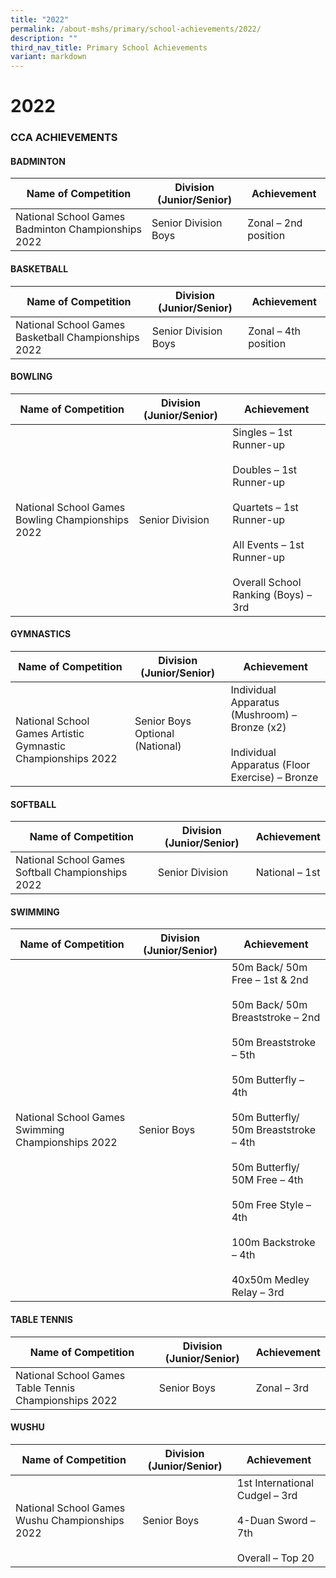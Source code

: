 ```yaml
---
title: "2022"
permalink: /about-mshs/primary/school-achievements/2022/
description: ""
third_nav_title: Primary School Achievements
variant: markdown
---
```

# 2022


### CCA ACHIEVEMENTS  

#### BADMINTON

<table>
<thead>
  <tr>
    <th>Name of Competition</th>
    <th>Division (Junior/Senior)</th>
    <th>Achievement</th>
  </tr>
</thead>
<tbody>
  <tr>
    <td>National School Games Badminton Championships 2022<br></td>
    <td>Senior Division Boys</td>
    <td>Zonal – 2nd position</td>
  </tr>
</tbody>
</table>

#### BASKETBALL

<table>
<thead>
  <tr>
    <th>Name of Competition</th>
    <th>Division (Junior/Senior)</th>
    <th>Achievement</th>
  </tr>
</thead>
<tbody>
  <tr>
    <td>National School Games Basketball Championships 2022<br></td>
    <td>Senior Division Boys</td>
    <td>Zonal – 4th position</td>
  </tr>
</tbody>
</table>

#### BOWLING


<table>
<thead>
  <tr>
    <th>Name of Competition</th>
    <th>Division (Junior/Senior)</th>
    <th>Achievement</th>
  </tr>
</thead>
<tbody>
  <tr>
    <td>National School Games Bowling Championships 2022  <br></td>
    <td>Senior Division</td>
    <td>Singles – 1st Runner-up <br><br>Doubles – 1st Runner-up <br><br>Quartets – 1st Runner-up <br><br>All Events – 1st Runner-up <br><br>Overall School Ranking (Boys) – 3rd </td>
  </tr>
</tbody>
</table>



#### GYMNASTICS

<table>
<thead>
  <tr>
    <th>Name of Competition</th>
    <th>Division (Junior/Senior)</th>
    <th>Achievement</th>
  </tr>
</thead>
<tbody>
  <tr>
    <td><br>National School Games Artistic Gymnastic Championships 2022</td>
    <td>Senior Boys Optional (National)</td>
    <td>Individual Apparatus (Mushroom) – Bronze (x2)<br> <br>Individual Apparatus (Floor Exercise) – Bronze</td>
  </tr>
</tbody>
</table>


#### SOFTBALL

<table>
<thead>
  <tr>
    <th>Name of Competition</th>
    <th>Division (Junior/Senior)</th>
    <th>Achievement</th>
  </tr>
</thead>
<tbody>
  <tr>
    <td>National School Games Softball Championships 2022<br></td>
    <td>Senior Division</td>
    <td>National – 1st</td>
  </tr>
</tbody>
</table>

#### SWIMMING

<table>
<thead>
  <tr>
    <th>Name of Competition</th>
    <th>Division (Junior/Senior)</th>
    <th>Achievement</th>
  </tr>
</thead>
<tbody>
  <tr>
    <td>National School Games Swimming Championships 2022<br></td>
    <td>Senior Boys</td>
    <td>50m Back/ 50m Free – 1st &amp; 2nd<br><br>50m Back/ 50m Breaststroke – 2nd<br><br>50m Breaststroke – 5th<br><br>50m Butterfly – 4th<br><br>50m Butterfly/ 50m Breaststroke – 4th<br><br>50m Butterfly/ 50M Free – 4th<br><br>50m Free Style – 4th<br><br>100m Backstroke – 4th<br><br>40x50m Medley Relay – 3rd </td>
  </tr>
</tbody>
</table>


#### TABLE TENNIS

<table>
<thead>
  <tr>
    <th>Name of Competition</th>
    <th>Division (Junior/Senior)</th>
    <th>Achievement</th>
  </tr>
</thead>
<tbody>
  <tr>
    <td>National School Games Table Tennis Championships 2022<br></td>
    <td>Senior Boys</td>
    <td>Zonal – 3rd</td>
  </tr>
</tbody>
</table>

#### WUSHU

<table>
<thead>
  <tr>
    <th>Name of Competition</th>
    <th>Division (Junior/Senior)</th>
    <th>Achievement</th>
  </tr>
</thead>
<tbody>
  <tr>
    <td>National School Games Wushu Championships 2022<br></td>
    <td>Senior Boys</td>
    <td>1st International Cudgel – 3rd<br><br>4-Duan Sword – 7th<br><br>Overall – Top 20</td>
  </tr>
</tbody>
</table>